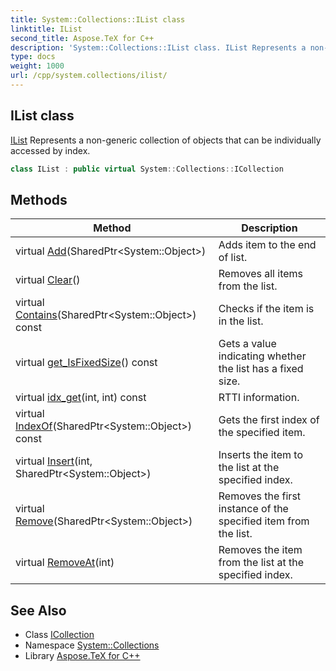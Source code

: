 ```yaml
---
title: System::Collections::IList class
linktitle: IList
second_title: Aspose.TeX for C++
description: 'System::Collections::IList class. IList Represents a non-generic collection of objects that can be individually accessed by index in C++.'
type: docs
weight: 1000
url: /cpp/system.collections/ilist/
---
```

## IList class


[IList](./) Represents a non-generic collection of objects that can be individually accessed by index.

```cpp
class IList : public virtual System::Collections::ICollection
```

## Methods

| Method | Description |
| --- | --- |
| virtual [Add](./add/)(SharedPtr\<System::Object\>) | Adds item to the end of list. |
| virtual [Clear](./clear/)() | Removes all items from the list. |
| virtual [Contains](./contains/)(SharedPtr\<System::Object\>) const | Checks if the item is in the list. |
| virtual [get_IsFixedSize](./get_isfixedsize/)() const | Gets a value indicating whether the list has a fixed size. |
| virtual [idx_get](./idx_get/)(int, int) const | RTTI information. |
| virtual [IndexOf](./indexof/)(SharedPtr\<System::Object\>) const | Gets the first index of the specified item. |
| virtual [Insert](./insert/)(int, SharedPtr\<System::Object\>) | Inserts the item to the list at the specified index. |
| virtual [Remove](./remove/)(SharedPtr\<System::Object\>) | Removes the first instance of the specified item from the list. |
| virtual [RemoveAt](./removeat/)(int) | Removes the item from the list at the specified index. |
## See Also

* Class [ICollection](../icollection/)
* Namespace [System::Collections](../)
* Library [Aspose.TeX for C++](../../)

